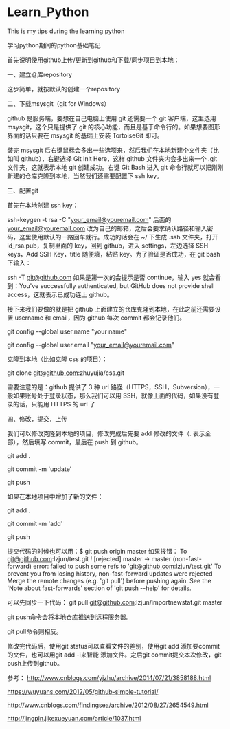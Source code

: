# Learn_Python
This is my tips during the learning python

学习python期间的python基础笔记

首先说明使用github上传/更新到github和下载/同步项目到本地：

一、建立仓库repository

这步简单，就按默认的创建一个repository

二、下载msysgit（git for Windows）

github 是服务端，要想在自己电脑上使用 git 还需要一个 git 客户端，这里选用 msysgit，这个只是提供了 git 的核心功能，而且是基于命令行的。如果想要图形界面的话只要在 msysgit 的基础上安装 TortoiseGit 即可。

装完 msysgit 后右键鼠标会多出一些选项来，然后我们在本地新建个文件夹（比如叫 github），右键选择 Git Init Here，这样 github 文件夹内会多出来一个 .git 文件夹，这就表示本地 git 创建成功。右键 Git Bash 进入 git 命令行就可以把刚刚新建的仓库克隆到本地，当然我们还需要配置下 ssh key。

三、配置git

首先在本地创建 ssh key：

ssh-keygen -t rsa -C "your_email@youremail.com"
后面的 your_email@youremail.com 改为自己的邮箱，之后会要求确认路径和输入密码，这里使用默认的一路回车就行。成功的话会在 ~/ 下生成 .ssh 文件夹，打开 id_rsa.pub，复制里面的 key，回到 github，进入 settings，左边选择 SSH keys，Add SSH Key，title 随便填，粘贴 key。为了验证是否成功，在 git bash 下输入：

ssh -T git@github.com
如果是第一次的会提示是否 continue，输入 yes 就会看到：You've successfully authenticated, but GitHub does not provide shell access，这就表示已成功连上 github。

接下来我们要做的就是把 github 上面建立的仓库克隆到本地，在此之前还需要设置 username 和 email，因为 github 每次 commit 都会记录他们。

git config --global user.name "your name"

git config --global user.email "your_email@youremail.com"

克隆到本地（比如克隆 css 的项目）：

git clone git@github.com:zhuyujia/css.git

需要注意的是：github 提供了 3 种 url 路径（HTTPS，SSH，Subversion），一般如果账号处于登录状态，那么我们可以用 SSH，就像上面的代码，如果没有登录的话，只能用 HTTPS 的 url 了


四、修改，提交，上传

我们可以修改克隆到本地的项目，修改完成后先要 add 修改的文件（. 表示全部），然后填写 commit，最后在 push 到 github。

git add .

git commit -m 'update'

git push

如果在本地项目中增加了新的文件：

git add . 

git commit -m 'add' 

git push 

提交代码的时候也可以用：$ git push origin master
如果报错：
To git@github.com:lzjun/test.git ! [rejected] master -> master (non-fast-forward) error: failed to push some refs to 'git@github.com:lzjun/test.git' To prevent you from losing history, non-fast-forward updates were rejected Merge the remote changes (e.g. 'git pull') before pushing again. See the 'Note about fast-forwards' section of 'git push --help' for details.

可以先同步一下代码：
git pull git@github.com:lzjun/importnewstat.git master

git push命令会将本地仓库推送到远程服务器。

git pull命令则相反。

修改完代码后，使用git status可以查看文件的差别，使用git add 添加要commit的文件，也可以用git add -i来智能
添加文件。之后git commit提交本次修改，git push上传到github。

参考：
http://www.cnblogs.com/yjzhu/archive/2014/07/21/3858188.html 

https://wuyuans.com/2012/05/github-simple-tutorial/ 

http://www.cnblogs.com/findingsea/archive/2012/08/27/2654549.html

http://jingpin.jikexueyuan.com/article/1037.html
